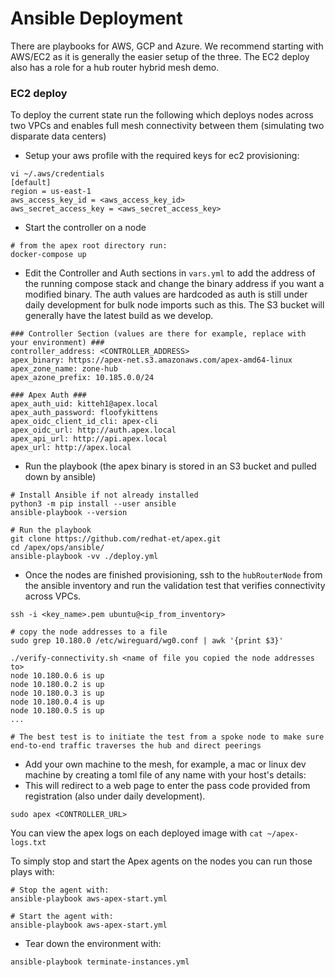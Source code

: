 
# Ansible Deployment

There are playbooks for AWS, GCP and Azure. We recommend starting with AWS/EC2 as it is generally the easier setup of the three. The EC2 deploy also has a role for a hub router hybrid mesh demo.

### EC2 deploy

To deploy the current state run the following which deploys nodes across two VPCs and enables full mesh connectivity between them (simulating two disparate data centers)

- Setup your aws profile with the required keys for ec2 provisioning:

```shell
vi ~/.aws/credentials
[default]
region = us-east-1
aws_access_key_id = <aws_access_key_id>
aws_secret_access_key = <aws_secret_access_key>
```

- Start the controller on a node

```shell
# from the apex root directory run:
docker-compose up
```

- Edit the Controller and Auth sections in `vars.yml` to add the address of the running compose stack and change the binary address if you want a modified binary. The auth values are hardcoded as auth is still under daily development for bulk node imports such as this. The S3 bucket will generally have the latest build as we develop.

```
### Controller Section (values are there for example, replace with your environment) ###
controller_address: <CONTROLLER_ADDRESS>
apex_binary: https://apex-net.s3.amazonaws.com/apex-amd64-linux
apex_zone_name: zone-hub
apex_azone_prefix: 10.185.0.0/24

### Apex Auth ###
apex_auth_uid: kitteh1@apex.local
apex_auth_password: floofykittens
apex_oidc_client_id_cli: apex-cli
apex_oidc_url: http://auth.apex.local
apex_api_url: http://api.apex.local
apex_url: http://apex.local
```
- Run the playbook (the apex binary is stored in an S3 bucket and pulled down by ansible)

```shell
# Install Ansible if not already installed
python3 -m pip install --user ansible
ansible-playbook --version

# Run the playbook
git clone https://github.com/redhat-et/apex.git
cd /apex/ops/ansible/
ansible-playbook -vv ./deploy.yml 
```

- Once the nodes are finished provisioning, ssh to the `hubRouterNode` from the ansible inventory and run the validation test that verifies connectivity across VPCs.

```shell
ssh -i <key_name>.pem ubuntu@<ip_from_inventory>

# copy the node addresses to a file
sudo grep 10.180.0 /etc/wireguard/wg0.conf | awk '{print $3}'

./verify-connectivity.sh <name of file you copied the node addresses to>
node 10.180.0.6 is up
node 10.180.0.2 is up
node 10.180.0.3 is up
node 10.180.0.4 is up
node 10.180.0.5 is up
...

# The best test is to initiate the test from a spoke node to make sure end-to-end traffic traverses the hub and direct peerings
```

- Add your own machine to the mesh, for example, a mac or linux dev machine by creating a toml file of any name with your host's details:
- This will redirect to a web page to enter the pass code provided from registration (also under daily development).

```
sudo apex <CONTROLLER_URL>
```

You can view the apex logs on each deployed image with `cat ~/apex-logs.txt`

To simply stop and start the Apex agents on the nodes you can run those plays with:

```shell
# Stop the agent with:
ansible-playbook aws-apex-start.yml 

# Start the agent with:
ansible-playbook aws-apex-start.yml 
```

- Tear down the environment with:

```
ansible-playbook terminate-instances.yml
```
